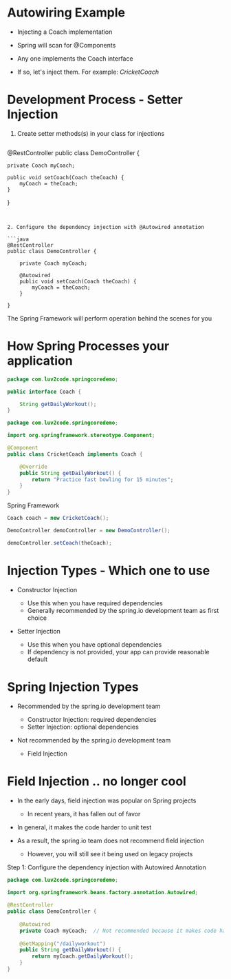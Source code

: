 
# Autowiring Example

 - Injecting a Coach implementation

- Spring will scan for @Components

- Any one implements the Coach interface

- If so, let's inject them. For example: *CricketCoach*


# Development Process - Setter Injection

1. Create setter methods(s) in your class for injections

	```java
@RestController
public class DemoController {

	private Coach myCoach;

	public void setCoach(Coach theCoach) {
		myCoach = theCoach;
	}

}
```


2. Configure the dependency injection with @Autowired annotation

```java
@RestController
public class DemoController {

	private Coach myCoach;

	@Autowired
	public void setCoach(Coach theCoach) {
		myCoach = theCoach;
	}

}
```

The Spring Framework will perform operation behind the scenes for you
# How Spring Processes your application

```java
package com.luv2code.springcoredemo;

public interface Coach {

	String getDailyWorkout();
}

```

```java
package com.luv2code.springcoredemo;

import org.springframework.stereotype.Component;

@Component
public class CricketCoach implements Coach {

	@Override
	public String getDailyWorkout() {
		return "Practice fast bowling for 15 minutes";
	}
}
```

Spring Framework
```java
Coach coach = new CricketCoach();

DemoController demoController = new DemoController();

demoController.setCoach(theCoach);
```


# Injection Types - Which one to use

- Constructor Injection
	- Use this when you have required dependencies
	- Generally recommended by the spring.io development team as first choice

- Setter Injection
	- Use this when you have optional dependencies
	- If dependency is not provided, your app can provide reasonable default


# Spring Injection Types

- Recommended by the spring.io development team
	- Constructor Injection: required dependencies
	- Setter Injection: optional dependencies

- Not recommended by the spring.io development team
	- Field Injection

# Field Injection .. no longer cool

- In the early days, field injection was popular on Spring projects
	- In recent years, it has fallen out of favor

- In general, it makes the code harder to unit test
- As a result, the spring.io team does not recommend field injection
	- However, you will still see it being used on legacy projects

Step 1: Configure the dependency injection with Autowired Annotation

```java
package com.luv2code.springcoredemo;  

import org.springframework.beans.factory.annotation.Autowired;  
 
@RestController  
public class DemoController {  
  
	@Autowired
    private Coach myCoach;  // Not recommended because it makes code harder to unit test
  
    @GetMapping("/dailyworkout")  
    public String getDailyWorkout() {  
        return myCoach.getDailyWorkout();  
    }  
}
```